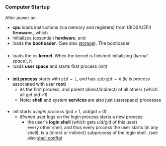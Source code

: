 ### Computer Startup

After power on
- **cpu** loads instructions (via memory and registers) from (BIOS/UEFI) **firmware** , which 
- initializes (essential) **hardware**, and 
- loads the **bootloader**. (See also [storage](../../storage/overview.md)).  The bootloader 

###
- loads the os **kernel**. When the kernel is finished initializing (_kernel space_), it 
- loads **user space** and starts first process (init) 

###
- **[init process](init_process.md)**  starts with `pid = 1`, and has `uid/gid = 0` (ie is process associated with user **root**) 
    - its the first process, and parent (direct/indirect) of all others (which all get pid >1) 
    - Note: **shell** and system **services** are also just (userspace)  processes

####
- init starts a _login process_ (pid > 1, uid/gid = 0)
    - if/when user logs on the login process starts a new process:
        - the user's **login shell** (which gets uid/gid of this user)  
        every other shell, and thus every process the user starts (in any shell),  is a (direct or indirect) subprocess of the login shell. (see also [shell config](shell_config.md))



